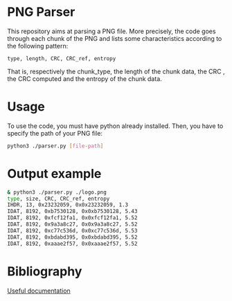 # PNG Parser

This repository aims at parsing a PNG file. More precisely, the code 
goes through each chunk of the PNG and lists some characteristics 
according to the following pattern:

`type, length, CRC, CRC_ref, entropy`

That is, respectively the chunk_type, the length of the chunk data, 
the CRC , the CRC computed and the entropy of the chunk data.


# Usage

To use the code, you must have python already installed. Then, you
have to specify the path of your PNG file:

```bash
python3 ./parser.py [file-path]
```

# Output example

```bash
& python3 ./parser.py ./logo.png                        
type, size, CRC, CRC_ref, entropy
IHDR, 13, 0x23232059, 0x0x23232059, 1.3
IDAT, 8192, 0xb7530128, 0x0xb7530128, 5.43
IDAT, 8192, 0xfcf12fa1, 0x0xfcf12fa1, 5.52
IDAT, 8192, 0x9a3a8c27, 0x0x9a3a8c27, 5.52
IDAT, 8192, 0xc77c536d, 0x0xc77c536d, 5.53
IDAT, 8192, 0xbdabd395, 0x0xbdabd395, 5.52
IDAT, 8192, 0xaaae2f57, 0x0xaaae2f57, 5.52 
```

# Bibliography

[Useful documentation](http://www.libpng.org/pub/png/spec/1.2/PNG-Contents.html)
